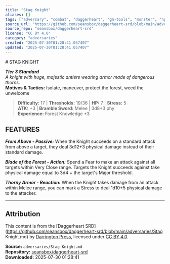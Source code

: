 ```yaml
---
title: "Stag Knight"
aliases: []
tags: ["adversary", "combat", "daggerheart", "gm-tools", "monster", "npc", "reference", "srd", "ttrpg"]
source_url: "https://github.com/seansbox/daggerheart-srd/blob/main/adversaries/Stag Knight.md"
source_repo: "seansbox/daggerheart-srd"
license: "CC BY 4.0"
category: "adversaries"
created: "2025-07-30T01:28:41.057407"
updated: "2025-07-30T01:28:41.057407"
---
```


﻿# STAG KNIGHT

***Tier 3 Standard***  
*A knight with huge, majestic antlers wearing armor made of dangerous thorns.*  
**Motives & Tactics:** Isolate, maneuver, protect the forest, weed the unwelcome

> **Difficulty:** 17 | **Thresholds:** 19/36 | **HP:** 7 | **Stress:** 5  
> **ATK:** +3 | **Bramble Sword:** Melee | 3d8+3 phy  
> **Experience:** Forest Knowledge +3

## FEATURES

***From Above - Passive:*** When the Knight succeeds on a standard attack from above a target, they deal 3d12+3 physical damage instead of their standard damage.

***Blade of the Forest - Action:*** Spend a Fear to make an attack against all targets within Very Close range. Targets the Knight succeeds against take physical damage equal to 3d4 + the target's Major threshold.

***Thorny Armor - Reaction:*** When the Knight takes damage from an attack within Melee range, you can mark a Stress to deal 1d10+5 physical damage to the attacker.

---

## Attribution

This content is from the [Daggerheart SRD](https://github.com/seansbox/daggerheart-srd/blob/main/adversaries/Stag Knight.md) by [Darrington Press](https://darringtonpress.com/), licensed under [CC BY 4.0](https://creativecommons.org/licenses/by/4.0/).

**Source:** `adversaries/Stag Knight.md`  
**Repository:** [seansbox/daggerheart-srd](https://github.com/seansbox/daggerheart-srd)  
**Downloaded:** 2025-07-30 01:28:41

